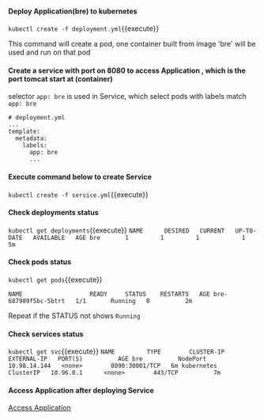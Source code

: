 #### Deploy Application(bre) to kubernetes
`kubectl create -f deployment.yml`{{execute}}

This command will create a pod, one container built from image 'bre' will be used and run on that pod

#### Create a service with port on 8080 to access Application , which is the port tomcat start at (container)

selector `app: bre` is used in Service, which select pods with labels match `app: bre`

	# deployment.yml
	...
	template:
	  metadata:
	  	labels:
	  	  app: bre
	  	  ...

#### Execute command below to create Service
`kubectl create -f service.yml`{{execute}}

#### Check deployments status
`kubectl get deployments`{{execute}}
`
NAME      DESIRED   CURRENT   UP-TO-DATE   AVAILABLE   AGE
bre       1         1         1            1           5m
`

#### Check pods status
`kubectl get pods`{{execute}}

`
NAME                   READY     STATUS    RESTARTS   AGE
bre-687989f5bc-5btrt   1/1       Running   0          2m
`

Repeat if the STATUS not shows `Running`

#### Check services status
`kubectl get svc`{{execute}}
`
NAME         TYPE        CLUSTER-IP     EXTERNAL-IP   PORT(S)          AGE
bre          NodePort    10.98.14.144   <none>        8090:30001/TCP   6m
kubernetes   ClusterIP   10.96.0.1      <none>        443/TCP          7m
`

#### Access Application after deploying Service
[Access Application](https://[[HOST_SUBDOMAIN]]-30001-[[KATACODA_HOST]].environments.katacoda.com/)



